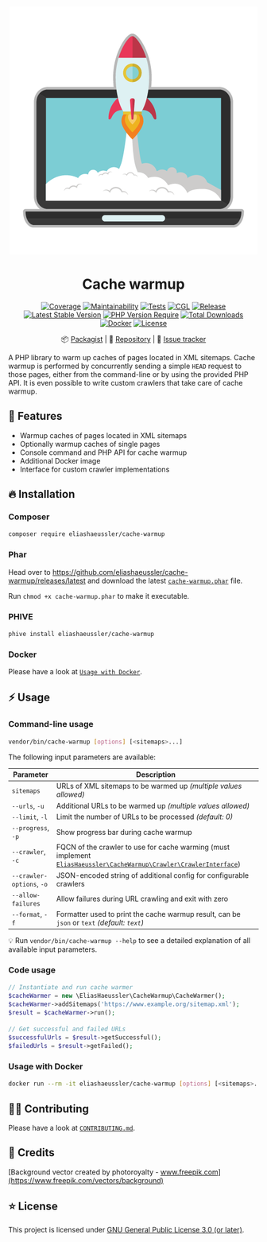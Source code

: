 <div align="center">

![Logo](docs/logo.png)

# Cache warmup

[![Coverage](https://codecov.io/gh/eliashaeussler/cache-warmup/branch/main/graph/badge.svg?token=SAYQJPAHYS)](https://codecov.io/gh/eliashaeussler/cache-warmup)
[![Maintainability](https://api.codeclimate.com/v1/badges/20217c57aa1fc511f8bc/maintainability)](https://codeclimate.com/github/eliashaeussler/cache-warmup/maintainability)
[![Tests](https://github.com/eliashaeussler/cache-warmup/actions/workflows/tests.yaml/badge.svg)](https://github.com/eliashaeussler/cache-warmup/actions/workflows/tests.yaml)
[![CGL](https://github.com/eliashaeussler/cache-warmup/actions/workflows/cgl.yaml/badge.svg)](https://github.com/eliashaeussler/cache-warmup/actions/workflows/cgl.yaml)
[![Release](https://github.com/eliashaeussler/cache-warmup/actions/workflows/release.yaml/badge.svg)](https://github.com/eliashaeussler/cache-warmup/actions/workflows/release.yaml)
[![Latest Stable Version](http://poser.pugx.org/eliashaeussler/cache-warmup/v)](https://packagist.org/packages/eliashaeussler/cache-warmup)
[![PHP Version Require](http://poser.pugx.org/eliashaeussler/cache-warmup/require/php)](https://packagist.org/packages/eliashaeussler/cache-warmup)
[![Total Downloads](http://poser.pugx.org/eliashaeussler/cache-warmup/downloads)](https://packagist.org/packages/eliashaeussler/cache-warmup)
[![Docker](https://img.shields.io/docker/v/eliashaeussler/cache-warmup?label=docker&sort=semver)](https://hub.docker.com/r/eliashaeussler/cache-warmup)
[![License](http://poser.pugx.org/eliashaeussler/cache-warmup/license)](LICENSE)

📦&nbsp;[Packagist](https://packagist.org/packages/eliashaeussler/cache-warmup) |
💾&nbsp;[Repository](https://github.com/eliashaeussler/cache-warmup) |
🐛&nbsp;[Issue tracker](https://github.com/eliashaeussler/cache-warmup/issues)

</div>

A PHP library to warm up caches of pages located in XML sitemaps. Cache warmup
is performed by concurrently sending a simple `HEAD` request to those pages,
either from the command-line or by using the provided PHP API. It is even
possible to write custom crawlers that take care of cache warmup.

## 🚀 Features

* Warmup caches of pages located in XML sitemaps
* Optionally warmup caches of single pages
* Console command and PHP API for cache warmup
* Additional Docker image
* Interface for custom crawler implementations

## 🔥 Installation

### Composer

```bash
composer require eliashaeussler/cache-warmup
```

### Phar

Head over to <https://github.com/eliashaeussler/cache-warmup/releases/latest> and
download the latest [`cache-warmup.phar`](https://github.com/eliashaeussler/cache-warmup/releases/latest/download/cache-warmup.phar) file.

Run `chmod +x cache-warmup.phar` to make it executable.

### PHIVE

```bash
phive install eliashaeussler/cache-warmup
```

### Docker

Please have a look at [`Usage with Docker`](#usage-with-docker).

## ⚡ Usage

### Command-line usage

```bash
vendor/bin/cache-warmup [options] [<sitemaps>...]
```

The following input parameters are available:

| Parameter                 | Description                                                                                                                                             |
|---------------------------|---------------------------------------------------------------------------------------------------------------------------------------------------------|
| `sitemaps`                | URLs of XML sitemaps to be warmed up *(multiple values allowed)*                                                                                        |
| `--urls`, `-u`            | Additional URLs to be warmed up *(multiple values allowed)*                                                                                             |
| `--limit`, `-l`           | Limit the number of URLs to be processed *(default: 0)*                                                                                                 |
| `--progress`, `-p`        | Show progress bar during cache warmup                                                                                                                   |
| `--crawler`, `-c`         | FQCN of the crawler to use for cache warming (must implement [`EliasHaeussler\CacheWarmup\Crawler\CrawlerInterface`](src/Crawler/CrawlerInterface.php)) |
| `--crawler-options`, `-o` | JSON-encoded string of additional config for configurable crawlers                                                                                      |
| `--allow-failures`        | Allow failures during URL crawling and exit with zero                                                                                                   |
| `--format`, `-f`          | Formatter used to print the cache warmup result, can be `json` or `text` *(default: `text`)*                                                            |

💡 Run `vendor/bin/cache-warmup --help` to see a detailed explanation of
all available input parameters.

### Code usage

```php
// Instantiate and run cache warmer
$cacheWarmer = new \EliasHaeussler\CacheWarmup\CacheWarmer();
$cacheWarmer->addSitemaps('https://www.example.org/sitemap.xml');
$result = $cacheWarmer->run();

// Get successful and failed URLs
$successfulUrls = $result->getSuccessful();
$failedUrls = $result->getFailed();
```

### Usage with Docker

```bash
docker run --rm -it eliashaeussler/cache-warmup [options] [<sitemaps>...]
```

## 🧑‍💻 Contributing

Please have a look at [`CONTRIBUTING.md`](CONTRIBUTING.md).

## 💎 Credits

[Background vector created by photoroyalty - www.freepik.com](https://www.freepik.com/vectors/background)

## ⭐ License

This project is licensed under [GNU General Public License 3.0 (or later)](LICENSE).
